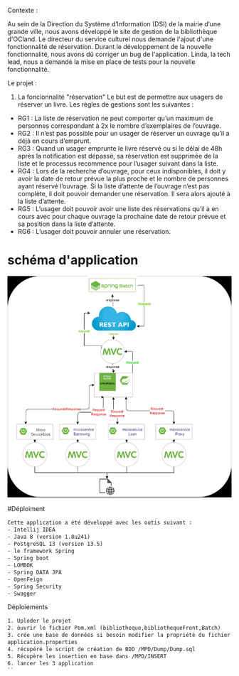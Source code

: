 Contexte :

Au sein de la Direction du Système d’Information (DSI) de 
la mairie d’une grande ville, nous avons développé 
le site de gestion de la bibliothèque d'OCland. 
Le directeur du service culturel nous demande l'ajout d'une fonctionnalité de réservation. 
Durant le développement de la nouvelle fonctionnalité, nous avons dû corriger un bug de l'application. Linda, la tech lead, nous a demandé la mise en place de tests pour la nouvelle fonctionnalité.

Le projet :
1) La foncionnalité "réservation"
   Le but est de permettre aux usagers de réserver un livre. Les règles de gestions sont les suivantes :

- RG1 : La liste de réservation ne peut comporter qu’un maximum de personnes correspondant à 2x le nombre d’exemplaires de l’ouvrage.
- RG2 : Il n’est pas possible pour un usager de réserver un ouvrage qu’il a déjà en cours d’emprunt.
- RG3 : Quand un usager emprunte le livre réservé ou si le délai de 48h après la notification est dépassé, sa réservation est supprimée de la liste et le processus recommence pour l’usager suivant dans la liste.
- RG4 : Lors de la recherche d’ouvrage, pour ceux indisponibles, il doit y avoir la date de retour prévue la plus proche et le nombre de personnes ayant réservé l’ouvrage. Si la liste d’attente de l’ouvrage n’est pas complète, il doit pouvoir demander une réservation. Il sera alors ajouté à la liste d’attente.
- RG5 : L’usager doit pouvoir avoir une liste des réservations qu’il a en cours avec pour chaque ouvrage la prochaine date de retour prévue et sa position dans la liste d’attente.
- RG6 : L’usager doit pouvoir annuler une réservation.

# schéma d'application


![img_1.png](img_1.png)


#Déploiment 
```
Cette application a été développé avec les outis suivant :
- Intellij IDEA
- Java 8 (version 1.8u241)
- PostgreSQL 13 (version 13.5)
- le framework Spring 
- Spring boot
- LOMBOK
- Spring DATA JPA
- OpenFeign
- Spring Security
- Swagger 
```
Déploiements

````
1. Uploder le projet
2. òuvrir le fichier Pom.xml (bibliotheque,bibliothequeFront,Batch)
3. crée une base de données si besoin modifier la propriété du fichier application.properties
4. récupéré le script de création de BDD /MPD/Dump/Dump.sql
5. Récupère les insertion en base dans /MPD/INSERT 
6. lancer les 3 application 
``